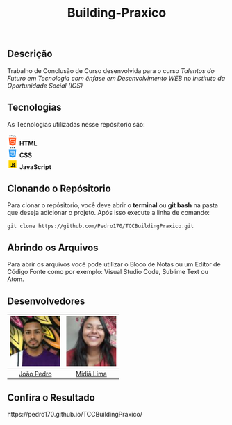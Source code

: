 <h1 align="center">Building-Praxico</h1><br>

<h2>Descrição</h2>
Trabalho de Conclusão de Curso desenvolvida para o curso <i>Talentos do Futuro em Tecnologia com ênfase em Desenvolvimento WEB</i> no <i>Instituto da Oportunidade Social (IOS)</i>

<h2>Tecnologias</h2>
<p>As Tecnologias utilizadas nesse repósitorio são:<br><br>
<img src="img/html.png"> <b>HTML</b><br>
<img src="img/css.png"> <b>CSS</b><br>
<img src="img/javascript.png"> <b>JavaScript</b></p>

<h2>Clonando o Repósitorio</h2>
<p>Para clonar o repósitorio, você deve abrir o <b>terminal</b> ou <b>git bash</b> na pasta que deseja adicionar o projeto. Após isso execute a linha de comando:</p>

```shell
git clone https://github.com/Pedro170/TCCBuildingPraxico.git
```

<h2>Abrindo os Arquivos</h2>
<p>Para abrir os arquivos você pode utilizar o Bloco de Notas ou um Editor de Código Fonte como por exemplo: Visual Studio Code, Sublime Text ou Atom.</p>

<h2>Desenvolvedores</h2>

|<img src="img/joaopedro.jpg" width=115 > <br> <sub>|<img src="img/midialima.jpg" width=115 > <br> <sub>|
| :---: | :---: |
|<a href="https://github.com/Pedro170">João Pedro</a>|<a href="https://github.com/midia-lima">Midiã Lima</a>|

<h2>Confira o Resultado</h2>
https://pedro170.github.io/TCCBuildingPraxico/
